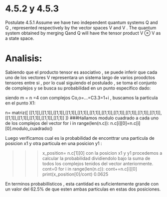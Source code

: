 # 4.5.2 y 4.5.3

Postulate 4.5.1 Assume we have two independent quantum systems Q and Q , represented respectively by the vector spaces V and V . The quantum system obtained by merging Qand Q will have the tensor product V ⊗ V as a state space.

# Analisis:
Sabiendo que el producto tensor es asociativo , se puede inferir que cada uno de los vectores V representara un sistema largo de varios proodctos tensores entre si , por lo cual siguiendo el postulado , se toma el conjunto de complejos y se busca su probabilidad en un punto especifico dado:

siendo m = n =4 con complejos Co,o=...=C3.3=1+i , buscamos la particula en el punto X1:

 
n= matriz([ [[1,1]],[[1,1]],[[1,1]],[[1,1]],[[1,1]],[[1,1]],[[1,1]],[[1,1]],[[1,1]],[[1,1]],[[1,1]],[[1,1]],[[1,1]],[[1,1]],[[1,1]],[[1,1]] ])
###Hallamos modulo cuadrado a cada uno de los complejos del vector
for i in range(len(n.c)):
	n.c[i][0]=n.c[i][0].modulo_cuadrado()
  
Luego verificamos cual es la probabilidad de enconttrar una particula de posicion x1 y otra particula en una posicion y1 :

>>> x_position= n.c[1][0]
con la posicion x1 y y1 procedemos a calcular la probabilidad dividiendolo bajo la suma de  todos los complejos tenidos del vector anteriormente.
>>> cont=0
>>> for i in range(len(n.c)):
	cont+=n.c[i][0]
>>> print(x_position[0]/cont)
0.0625

En terminos probabillisticos , esta cantidad es suficientemente grande con un valor del 62.5% de que esten ambas particulas en estas dos posiciones.
